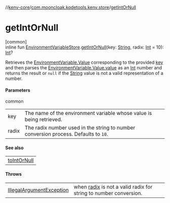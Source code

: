//[kenv-core](../../index.md)/[com.mooncloak.kodetools.kenv.store](index.md)/[getIntOrNull](get-int-or-null.md)

# getIntOrNull

[common]\
inline fun [EnvironmentVariableStore](-environment-variable-store/index.md).[getIntOrNull](get-int-or-null.md)(key: [String](https://kotlinlang.org/api/core/kotlin-stdlib/kotlin/-string/index.html), radix: [Int](https://kotlinlang.org/api/core/kotlin-stdlib/kotlin/-int/index.html) = 10): [Int](https://kotlinlang.org/api/core/kotlin-stdlib/kotlin/-int/index.html)?

Retrieves the [EnvironmentVariable.Value](../com.mooncloak.kodetools.kenv/-environment-variable/-value/index.md) corresponding to the provided [key](get-int-or-null.md) and then parses the [EnvironmentVariable.Value.value](https://kotlinlang.org/api/core/kotlin-stdlib/kotlin/-string/index.html) as an [Int](https://kotlinlang.org/api/core/kotlin-stdlib/kotlin/-int/index.html) number and returns the result or `null` if the [String](https://kotlinlang.org/api/core/kotlin-stdlib/kotlin/-string/index.html) value is not a valid representation of a number.

#### Parameters

common

| | |
|---|---|
| key | The name of the environment variable whose value is being retrieved. |
| radix | The radix number used in the string to number conversion process. Defaults to `10`. |

#### See also

| |
|---|
| [toIntOrNull](https://kotlinlang.org/api/core/kotlin-stdlib/kotlin.text/index.html) |

#### Throws

| | |
|---|---|
| [IllegalArgumentException](https://kotlinlang.org/api/core/kotlin-stdlib/kotlin/-illegal-argument-exception/index.html) | when [radix](get-int-or-null.md) is not a valid radix for string to number conversion. |
